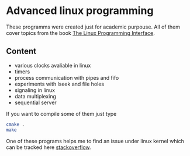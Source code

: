 # Advanced linux programming

These programms were created just for academic purpouse. All of them cover topics from the book [The Linux Programming Interface](https://man7.org/tlpi/).

## Content

- various clocks avaliable in linux
- timers
- process communication with pipes and fifo
- experiments with lseek and file holes
- signaling in linux
- data multiplexing 
- sequential server  

If you want to compile some of them just type

```sh
cmake .
make
```

One of these programs helps me to find an issue under linux kernel which can be tracked here [stackoverflow](https://stackoverflow.com/questions/65814946/timer-disarms-when-interval-is-too-small).
